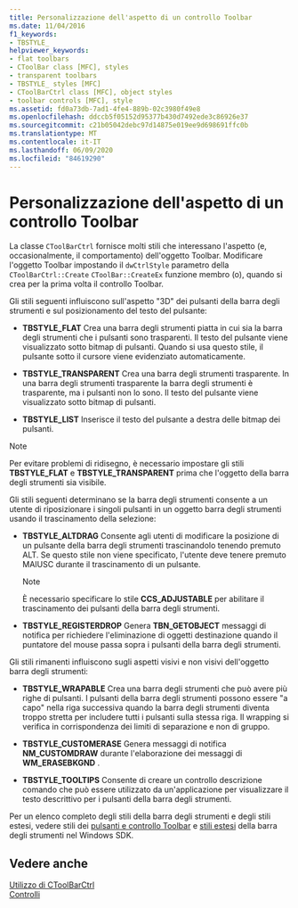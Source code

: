 ```yaml
---
title: Personalizzazione dell'aspetto di un controllo Toolbar
ms.date: 11/04/2016
f1_keywords:
- TBSTYLE_
helpviewer_keywords:
- flat toolbars
- CToolBar class [MFC], styles
- transparent toolbars
- TBSTYLE_ styles [MFC]
- CToolBarCtrl class [MFC], object styles
- toolbar controls [MFC], style
ms.assetid: fd0a73db-7ad1-4fe4-889b-02c3980f49e8
ms.openlocfilehash: ddccb5f05152d95377b430d7492ede3c86926e37
ms.sourcegitcommit: c21b05042debc97d14875e019ee9d698691ffc0b
ms.translationtype: MT
ms.contentlocale: it-IT
ms.lasthandoff: 06/09/2020
ms.locfileid: "84619290"
---
```

# <a name="customizing-the-appearance-of-a-toolbar-control"></a>Personalizzazione dell'aspetto di un controllo Toolbar

La classe `CToolBarCtrl` fornisce molti stili che interessano l'aspetto (e, occasionalmente, il comportamento) dell'oggetto Toolbar. Modificare l'oggetto Toolbar impostando il `dwCtrlStyle` parametro della `CToolBarCtrl::Create` `CToolBar::CreateEx` funzione membro (o), quando si crea per la prima volta il controllo Toolbar.

Gli stili seguenti influiscono sull'aspetto "3D" dei pulsanti della barra degli strumenti e sul posizionamento del testo del pulsante:

- **TBSTYLE_FLAT** Crea una barra degli strumenti piatta in cui sia la barra degli strumenti che i pulsanti sono trasparenti. Il testo del pulsante viene visualizzato sotto bitmap di pulsanti. Quando si usa questo stile, il pulsante sotto il cursore viene evidenziato automaticamente.

- **TBSTYLE_TRANSPARENT** Crea una barra degli strumenti trasparente. In una barra degli strumenti trasparente la barra degli strumenti è trasparente, ma i pulsanti non lo sono. Il testo del pulsante viene visualizzato sotto bitmap di pulsanti.

- **TBSTYLE_LIST** Inserisce il testo del pulsante a destra delle bitmap dei pulsanti.

> [!NOTE]
> Per evitare problemi di ridisegno, è necessario impostare gli stili **TBSTYLE_FLAT** e **TBSTYLE_TRANSPARENT** prima che l'oggetto della barra degli strumenti sia visibile.

Gli stili seguenti determinano se la barra degli strumenti consente a un utente di riposizionare i singoli pulsanti in un oggetto barra degli strumenti usando il trascinamento della selezione:

- **TBSTYLE_ALTDRAG** Consente agli utenti di modificare la posizione di un pulsante della barra degli strumenti trascinandolo tenendo premuto ALT. Se questo stile non viene specificato, l'utente deve tenere premuto MAIUSC durante il trascinamento di un pulsante.

    > [!NOTE]
    >  È necessario specificare lo stile **CCS_ADJUSTABLE** per abilitare il trascinamento dei pulsanti della barra degli strumenti.

- **TBSTYLE_REGISTERDROP** Genera **TBN_GETOBJECT** messaggi di notifica per richiedere l'eliminazione di oggetti destinazione quando il puntatore del mouse passa sopra i pulsanti della barra degli strumenti.

Gli stili rimanenti influiscono sugli aspetti visivi e non visivi dell'oggetto barra degli strumenti:

- **TBSTYLE_WRAPABLE** Crea una barra degli strumenti che può avere più righe di pulsanti. I pulsanti della barra degli strumenti possono essere "a capo" nella riga successiva quando la barra degli strumenti diventa troppo stretta per includere tutti i pulsanti sulla stessa riga. Il wrapping si verifica in corrispondenza dei limiti di separazione e non di gruppo.

- **TBSTYLE_CUSTOMERASE** Genera messaggi di notifica **NM_CUSTOMDRAW** durante l'elaborazione dei messaggi di **WM_ERASEBKGND** .

- **TBSTYLE_TOOLTIPS** Consente di creare un controllo descrizione comando che può essere utilizzato da un'applicazione per visualizzare il testo descrittivo per i pulsanti della barra degli strumenti.

Per un elenco completo degli stili della barra degli strumenti e degli stili estesi, vedere stili dei [pulsanti e controllo Toolbar](/windows/win32/Controls/toolbar-control-and-button-styles) e [stili estesi](/windows/win32/Controls/toolbar-extended-styles) della barra degli strumenti nel Windows SDK.

## <a name="see-also"></a>Vedere anche

[Utilizzo di CToolBarCtrl](using-ctoolbarctrl.md)<br/>
[Controlli](controls-mfc.md)
